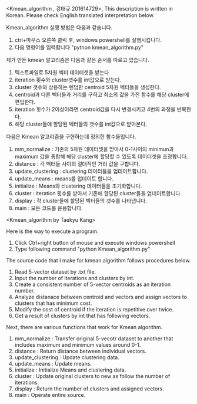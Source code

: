 <Kmean_algorithm , 강태규 201614729>, This description is written in Korean. Please check English translated interpretation below.

Kmean_algorithm 실행 방법은 다음과 같습니다. 

1. ctrl+마우스 오른쪽 클릭 후, windows powershell를 실행시킵니다.
2. 다음 명령어를 입력합니다 "python kmean_algorithm.py"

제가 만든 kmean 알고리즘은 다음과 같은 순서를 따르고 있습니다.

1. 텍스트파일로 5차원 벡터 데이터셋을 받는다
2. iteration 횟수와 cluster갯수를 int값으로 받는다.
3. cluster 갯수와 상응하는 렌덤한 centroid 5차원 벡터들을 생성한다.
4. centroid과 다른 벡터들과 거리를 구하고 최소의 값을 가진 함수를 해당 cluster에 편입한다.
5. iteration 횟수가 2이상이라면 centroid값을 다시 변경시키고 4번의 과정을 반복한다.
6. 해당 cluster들에 할당된 벡터들의 갯수를 int값으로 받아본다. 

다음은 Kmean 알고리즘을 구현하는데 정의한 함수들입니다.

1. mm_normalize : 기존의 5차원 데이터셋을 받아서 0-1사이의 minimun과 maximum 값을 종합해 해당 cluster에 할당할 수 있도록 데이터셋을 조정합니다.
2. distance : 각 벡터들 사이의 절대적인 거리 값을 구합니다.
3. update_clustering : clustering 데이터들을 업데이트합니다. 
4. update_means : means를 업데이트 합니다. 
5. initialize : Means와 clustering 데이터들을 초기화합니다. 
6. cluster : iteration 횟수를 받아서 기존에 할당된 cluster들을 업데이트합니다.
7. display : 각 cluster들에 할당된 벡터들의 갯수를 나타냅니다.
8. main : 모든 코드를 운용합니다. 


<Kmean_algorithm by Taekyu Kang>

Here is the way to execute a program.

1. Click Ctrl+right button of mouse and execute windows powershell
2. Type following command "python Kmean_algorithm.py"

The source code that I make for kmean algorithm follows procedures below.

1. Read 5-vector dataset by .txt file.
2. Input the number of iterations and clusters by int.
3. Create a consistent number of 5-vector centroids as an iteration number.
4. Analyze distanace between centroid and vectors and assign vectors to clusters that has minimum cost.
5. Modify the cost of centroid if the iteration is repetitive over twice.
6. Get a result of clusters by int that has following vectors. 

Next, there are various functions that work for Kmean algorithm.

1. mm_normalize : Transfer original 5-vecotr dataset to another that includes maximum and minimum values around 0-1.
2. distance : Return distance between individual vectors.
3. update_clustering : Update clustering data.
4. update_means : Update means.
5. initialize : Initialize Means and clustering data.
6. cluster : Update original clusters to new as follow the number of iterations.
7. display : Return the number of clusters and assigned vectors.
8. main : Operate entire source.

